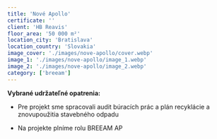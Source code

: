 ```yaml
---
title: 'Nové Apollo'
certificate: ''
client: 'HB Reavis'
floor_area: '50 000 m²'
location_city: 'Bratislava'
location_country: 'Slovakia'
image_cover: './images/nove-apollo/cover.webp'
image_1: './images/nove-apollo/image_1.webp'
image_2: './images/nove-apollo/image_2.webp'
category: ['breeam']
---
```


**Vybrané udržateľné opatrenia:**

- Pre projekt sme spracovali audit búracích prác a plán recyklácie a znovupoužitia stavebného odpadu

- Na projekte plníme rolu BREEAM AP
